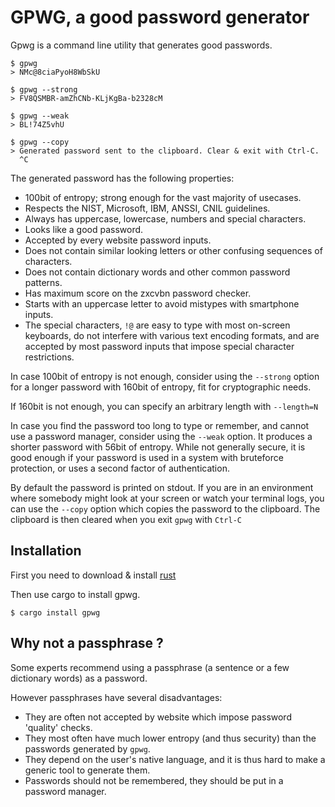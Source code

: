 # GPWG, a good password generator

Gpwg is a command line utility that generates good passwords.

```
$ gpwg
> NMc@8ciaPyoH8WbSkU

$ gpwg --strong
> FV8QSMBR-amZhCNb-KLjKgBa-b2328cM

$ gpwg --weak
> BL!74Z5vhU

$ gpwg --copy
> Generated password sent to the clipboard. Clear & exit with Ctrl-C.
  ^C
```


The generated password has the following properties:

- 100bit of entropy; strong enough for the vast majority of usecases.
- Respects the NIST, Microsoft, IBM, ANSSI, CNIL guidelines.
- Always has uppercase, lowercase, numbers and special characters.
- Looks like a good password.
- Accepted by every website password inputs.
- Does not contain similar looking letters or other confusing sequences of characters.
- Does not contain dictionary words and other common password patterns.
- Has maximum score on the zxcvbn password checker.
- Starts with an uppercase letter to avoid mistypes with smartphone inputs.
- The special characters, `!@` are easy to type with most on-screen keyboards,
  do not interfere with various text encoding formats, and are accepted by most
  password inputs that impose special character restrictions.

In case 100bit of entropy is not enough, consider using the `--strong` option for
a longer password with 160bit of entropy, fit for cryptographic needs.

If 160bit is not enough, you can specify an arbitrary length with `--length=N`

In case you find the password too long to type or remember, and cannot use a password
manager, consider using the `--weak` option. It produces a shorter password with 56bit
of entropy. While not generally secure, it is good enough if your password is used in a
system with bruteforce protection, or uses a second factor of authentication.

By default the password is printed on stdout. If you are in an environment where somebody
might look at your screen or watch your terminal logs, you can use the `--copy` option which
copies the password to the clipboard. The clipboard is then cleared when you exit `gpwg` with
`Ctrl-C`

## Installation

First you need to download & install [rust](https://www.rust-lang.org/tools/install)

Then use cargo to install gpwg.

```
$ cargo install gpwg
```

## Why not a passphrase ?

Some experts recommend using a passphrase (a sentence or a few dictionary words) as a password.

However passphrases have several disadvantages:
- They are often not accepted by website which impose password 'quality' checks.
- They most often have much lower entropy (and thus security) than the passwords generated by `gpwg`.
- They depend on the user's native language, and it is thus hard to make a generic tool to generate them.
- Passwords should not be remembered, they should be put in a password manager.
